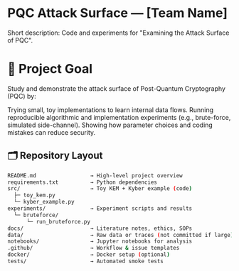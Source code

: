 ﻿# PQC Attack Surface — [Team Name]
Short description: Code and experiments for "Examining the Attack Surface of PQC".

# 🎯 Project Goal

Study and demonstrate the attack surface of Post-Quantum Cryptography (PQC) by:

Trying small, toy implementations to learn internal data flows.
Running reproducible algorithmic and implementation experiments (e.g., brute-force, simulated side-channel).
Showing how parameter choices and coding mistakes can reduce security.

## 🗂️ Repository Layout
```bash
README.md                 → High-level project overview
requirements.txt          → Python dependencies
src/                      → Toy KEM + Kyber example (code)
  ├─ toy_kem.py
  └─ kyber_example.py
experiments/              → Experiment scripts and results
  └─ bruteforce/
      └─ run_bruteforce.py
docs/                     → Literature notes, ethics, SOPs
data/                     → Raw data or traces (not committed if large)
notebooks/                → Jupyter notebooks for analysis
.github/                  → Workflow & issue templates
docker/                   → Docker setup (optional)
tests/                    → Automated smoke tests





